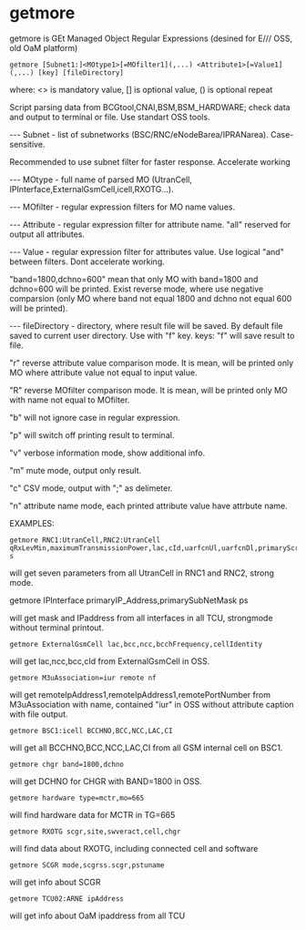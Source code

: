 # getmore
getmore is GEt Managed Object Regular Expressions (desined for E/// OSS, old OaM platform)

    getmore [Subnet1:]<MOtype1>[=MOfilter1](,...) <Attribute1>[=Value1](,...) [key] [fileDirectory]
      
where: <> is mandatory value, [] is optional value, () is optional repeat
      
Script parsing data from BCGtool,CNAI,BSM,BSM_HARDWARE; check data and output to terminal or file. Use standart OSS tools. 
      
--- Subnet - list of subnetworks (BSC/RNC/eNodeBarea/IPRANarea). Case-sensitive.
      
Recommended to use subnet filter for faster response. Accelerate working
      
--- MOtype - full name of parsed MO (UtranCell, IPInterface,ExternalGsmCell,icell,RXOTG...).
      
--- MOfilter - regular expression filters for MO name values. 
      
--- Attribute - regular expression filter for attribute name. "all" reserved for output all attributes.
      
--- Value - regular expression filter for attributes value. Use logical "and" between filters. Dont accelerate working.
      
"band=1800,dchno=600" mean that only MO with band=1800 and dchno=600 will be printed. Exist reverse mode, where use negative comparsion (only MO where band not equal 1800 and dchno not equal 600 will be printed).
      
--- fileDirectory - directory, where result file will be saved. By default file saved to current user directory. Use with "f" key.
keys: "f" will save result to file.
      
"r" reverse attribute value comparison mode. It is mean, will be printed only MO where attribute value not equal to input value.
      
"R" reverse MOfilter comparison mode. It is mean, will be printed only MO with name not equal to MOfilter.
      
"b" will not ignore case in regular expression.
      
"p" will switch off printing result to terminal.
      
"v" verbose information mode, show additional info.

"m" mute mode, output only result.  
      
"c" CSV mode, output with ";" as delimeter.  
      
"n" attribute name mode, each printed attribute value have attrbute name.




EXAMPLES:
      
    getmore RNC1:UtranCell,RNC2:UtranCell qRxLevMin,maximumTransmissionPower,lac,cId,uarfcnUl,uarfcnDl,primaryScramblingCode s
      
will get seven parameters from all UtranCell in RNC1 and RNC2, strong mode.

  getmore IPInterface primaryIP_Address,primarySubNetMask ps
      
will get mask and IPaddress from all interfaces in all TCU, strongmode without terminal printout.

    getmore ExternalGsmCell lac,bcc,ncc,bcchFrequency,cellIdentity 
      
will get lac,ncc,bcc,cId from ExternalGsmCell in OSS.
      
    getmore M3uAssociation=iur remote nf
      
will get remoteIpAddress1,remoteIpAddress1,remotePortNumber from M3uAssociation with name, contained "iur" in OSS without attribute caption with file output.

    getmore BSC1:icell BCCHNO,BCC,NCC,LAC,CI
      
will get all BCCHNO,BCC,NCC,LAC,CI from all GSM internal cell on BSC1.
      
    getmore chgr band=1800,dchno
      
will get DCHNO for CHGR with BAND=1800 in OSS.
      
    getmore hardware type=mctr,mo=665
      
will find hardware data for MCTR in TG=665
      
    getmore RXOTG scgr,site,swveract,cell,chgr
      
will find data about RXOTG, including connected cell and software
      
    getmore SCGR mode,scgrss.scgr,pstuname
      
will get info about SCGR
      
    getmore TCU02:ARNE ipAddress
      
will get info about OaM ipaddress from all TCU
